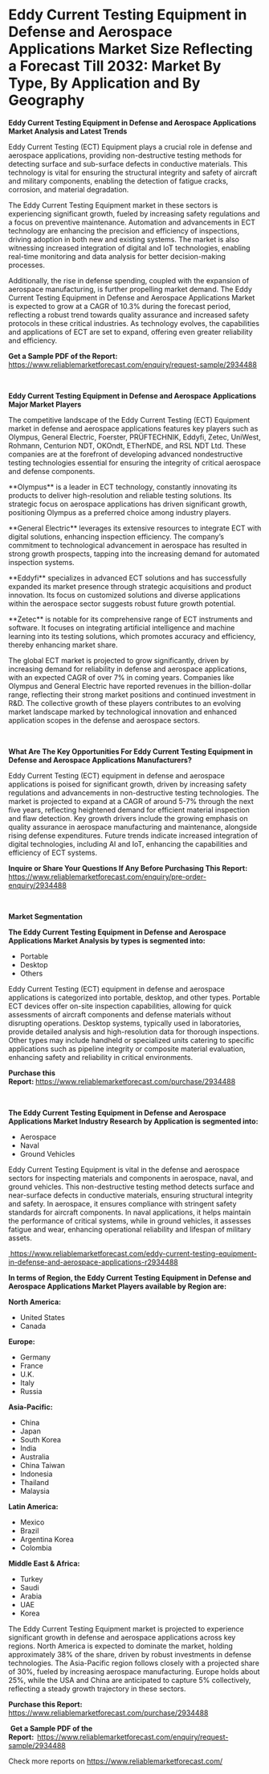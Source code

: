 <p><h1>Eddy Current Testing Equipment in Defense and Aerospace Applications Market Size Reflecting a Forecast Till 2032: Market By Type, By Application and By Geography</h1></p><p><strong>Eddy Current Testing Equipment in Defense and Aerospace Applications Market Analysis and Latest Trends</strong></p>
<p><p>Eddy Current Testing (ECT) Equipment plays a crucial role in defense and aerospace applications, providing non-destructive testing methods for detecting surface and sub-surface defects in conductive materials. This technology is vital for ensuring the structural integrity and safety of aircraft and military components, enabling the detection of fatigue cracks, corrosion, and material degradation.</p><p>The Eddy Current Testing Equipment market in these sectors is experiencing significant growth, fueled by increasing safety regulations and a focus on preventive maintenance. Automation and advancements in ECT technology are enhancing the precision and efficiency of inspections, driving adoption in both new and existing systems. The market is also witnessing increased integration of digital and IoT technologies, enabling real-time monitoring and data analysis for better decision-making processes.</p><p>Additionally, the rise in defense spending, coupled with the expansion of aerospace manufacturing, is further propelling market demand. The Eddy Current Testing Equipment in Defense and Aerospace Applications Market is expected to grow at a CAGR of 10.3% during the forecast period, reflecting a robust trend towards quality assurance and increased safety protocols in these critical industries. As technology evolves, the capabilities and applications of ECT are set to expand, offering even greater reliability and efficiency.</p></p>
<p><strong>Get a Sample PDF of the Report:&nbsp;</strong> <a href="https://www.reliablemarketforecast.com/enquiry/request-sample/2934488?utm_campaign=2755&utm_medium=2&utm_source=Github&utm_content=ia&utm_term=13032025&utm_id=eddy-current-testing-equipment-in-defense-and-aerospace-applications">https://www.reliablemarketforecast.com/enquiry/request-sample/2934488</a></p>
<p>&nbsp;</p>
<p><strong>Eddy Current Testing Equipment in Defense and Aerospace Applications Major Market Players</strong></p>
<p><p>The competitive landscape of the Eddy Current Testing (ECT) Equipment market in defense and aerospace applications features key players such as Olympus, General Electric, Foerster, PRÜFTECHNIK, Eddyfi, Zetec, UniWest, Rohmann, Centurion NDT, OKOndt, ETherNDE, and RSL NDT Ltd. These companies are at the forefront of developing advanced nondestructive testing technologies essential for ensuring the integrity of critical aerospace and defense components.</p><p>**Olympus** is a leader in ECT technology, constantly innovating its products to deliver high-resolution and reliable testing solutions. Its strategic focus on aerospace applications has driven significant growth, positioning Olympus as a preferred choice among industry players. </p><p>**General Electric** leverages its extensive resources to integrate ECT with digital solutions, enhancing inspection efficiency. The company’s commitment to technological advancement in aerospace has resulted in strong growth prospects, tapping into the increasing demand for automated inspection systems.</p><p>**Eddyfi** specializes in advanced ECT solutions and has successfully expanded its market presence through strategic acquisitions and product innovation. Its focus on customized solutions and diverse applications within the aerospace sector suggests robust future growth potential.</p><p>**Zetec** is notable for its comprehensive range of ECT instruments and software. It focuses on integrating artificial intelligence and machine learning into its testing solutions, which promotes accuracy and efficiency, thereby enhancing market share.</p><p>The global ECT market is projected to grow significantly, driven by increasing demand for reliability in defense and aerospace applications, with an expected CAGR of over 7% in coming years. Companies like Olympus and General Electric have reported revenues in the billion-dollar range, reflecting their strong market positions and continued investment in R&D. The collective growth of these players contributes to an evolving market landscape marked by technological innovation and enhanced application scopes in the defense and aerospace sectors.</p></p>
<p>&nbsp;</p>
<p><strong>What Are The Key Opportunities For Eddy Current Testing Equipment in Defense and Aerospace Applications Manufacturers?</strong></p>
<p><p>Eddy Current Testing (ECT) equipment in defense and aerospace applications is poised for significant growth, driven by increasing safety regulations and advancements in non-destructive testing technologies. The market is projected to expand at a CAGR of around 5-7% through the next five years, reflecting heightened demand for efficient material inspection and flaw detection. Key growth drivers include the growing emphasis on quality assurance in aerospace manufacturing and maintenance, alongside rising defense expenditures. Future trends indicate increased integration of digital technologies, including AI and IoT, enhancing the capabilities and efficiency of ECT systems.</p></p>
<p><strong>Inquire or Share Your Questions If Any Before Purchasing This Report:</strong> <a href="https://www.reliablemarketforecast.com/enquiry/pre-order-enquiry/2934488?utm_campaign=2755&utm_medium=2&utm_source=Github&utm_content=ia&utm_term=13032025&utm_id=eddy-current-testing-equipment-in-defense-and-aerospace-applications">https://www.reliablemarketforecast.com/enquiry/pre-order-enquiry/2934488</a></p>
<p>&nbsp;</p>
<p><strong>Market Segmentation</strong></p>
<p><strong>The Eddy Current Testing Equipment in Defense and Aerospace Applications Market Analysis by types is segmented into:</strong></p>
<p><ul><li>Portable</li><li>Desktop</li><li>Others</li></ul></p>
<p><p>Eddy Current Testing (ECT) equipment in defense and aerospace applications is categorized into portable, desktop, and other types. Portable ECT devices offer on-site inspection capabilities, allowing for quick assessments of aircraft components and defense materials without disrupting operations. Desktop systems, typically used in laboratories, provide detailed analysis and high-resolution data for thorough inspections. Other types may include handheld or specialized units catering to specific applications such as pipeline integrity or composite material evaluation, enhancing safety and reliability in critical environments.</p></p>
<p><strong>Purchase this Report:&nbsp;</strong><a href="https://www.reliablemarketforecast.com/purchase/2934488?utm_campaign=2755&utm_medium=2&utm_source=Github&utm_content=ia&utm_term=13032025&utm_id=eddy-current-testing-equipment-in-defense-and-aerospace-applications">https://www.reliablemarketforecast.com/purchase/2934488</a></p>
<p>&nbsp;</p>
<p><strong>The Eddy Current Testing Equipment in Defense and Aerospace Applications Market Industry Research by Application is segmented into:</strong></p>
<p><ul><li>Aerospace</li><li>Naval</li><li>Ground Vehicles</li></ul></p>
<p><p>Eddy Current Testing Equipment is vital in the defense and aerospace sectors for inspecting materials and components in aerospace, naval, and ground vehicles. This non-destructive testing method detects surface and near-surface defects in conductive materials, ensuring structural integrity and safety. In aerospace, it ensures compliance with stringent safety standards for aircraft components. In naval applications, it helps maintain the performance of critical systems, while in ground vehicles, it assesses fatigue and wear, enhancing operational reliability and lifespan of military assets.</p></p>
<p><a href="https://www.reliablemarketforecast.com/eddy-current-testing-equipment-in-defense-and-aerospace-applications-r2934488?utm_campaign=2755&utm_medium=2&utm_source=Github&utm_content=ia&utm_term=13032025&utm_id=eddy-current-testing-equipment-in-defense-and-aerospace-applications">&nbsp;https://www.reliablemarketforecast.com/eddy-current-testing-equipment-in-defense-and-aerospace-applications-r2934488</a></p>
<p><strong>In terms of Region, the Eddy Current Testing Equipment in Defense and Aerospace Applications Market Players available by Region are:</strong></p>
<p>
    <p> <strong> North America: </strong>
        <ul>
            <li>United States</li>
            <li>Canada</li>
        </ul>
        </p> 
    <p> <strong> Europe: </strong>
        <ul>
            <li>Germany</li>
            <li>France</li>
            <li>U.K.</li>
            <li>Italy</li>
            <li>Russia</li>
        </ul>
        </p> 
    <p> <strong> Asia-Pacific: </strong>
        <ul>
            <li>China</li>
            <li>Japan</li>
            <li>South Korea</li>
            <li>India</li>
            <li>Australia</li>
            <li>China Taiwan</li>
            <li>Indonesia</li>
            <li>Thailand</li>
            <li>Malaysia</li>
        </ul>
        </p> 
    <p> <strong> Latin America: </strong>
        <ul>
            <li>Mexico</li>
            <li>Brazil</li>
            <li>Argentina Korea</li>
            <li>Colombia</li>
        </ul>
        </p> 
    <p> <strong> Middle East & Africa: </strong>
        <ul>
            <li>Turkey</li>
            <li>Saudi</li>
            <li>Arabia</li>
            <li>UAE</li>
            <li>Korea</li>
        </ul>
    </p>
    </p>
<p><p>The Eddy Current Testing Equipment market is projected to experience significant growth in defense and aerospace applications across key regions. North America is expected to dominate the market, holding approximately 38% of the share, driven by robust investments in defense technologies. The Asia-Pacific region follows closely with a projected share of 30%, fueled by increasing aerospace manufacturing. Europe holds about 25%, while the USA and China are anticipated to capture 5% collectively, reflecting a steady growth trajectory in these sectors.</p></p>
<p><strong>Purchase this Report: </strong><a href="https://www.reliablemarketforecast.com/purchase/2934488?utm_campaign=2755&utm_medium=2&utm_source=Github&utm_content=ia&utm_term=13032025&utm_id=eddy-current-testing-equipment-in-defense-and-aerospace-applications">https://www.reliablemarketforecast.com/purchase/2934488</a></p>
<p>&nbsp;<strong>Get a Sample PDF of the Report:&nbsp;&nbsp;</strong><a href="https://www.reliablemarketforecast.com/enquiry/request-sample/2934488?utm_campaign=2755&utm_medium=2&utm_source=Github&utm_content=ia&utm_term=13032025&utm_id=eddy-current-testing-equipment-in-defense-and-aerospace-applications">https://www.reliablemarketforecast.com/enquiry/request-sample/2934488</a></p>
<p><strong></strong></p>
<p>Check more reports on <a href="https://www.reliablemarketforecast.com/?utm_campaign=2755&utm_medium=2&utm_source=Github&utm_content=ia&utm_term=13032025&utm_id=eddy-current-testing-equipment-in-defense-and-aerospace-applications">https://www.reliablemarketforecast.com/</a></p>